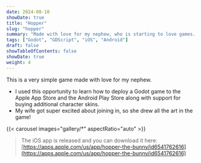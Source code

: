 ```yaml
---
date: 2024-08-10
showDate: true
title: "Hopper"
slug: "hopper"
summary: "Made with love for my nephew, who is starting to love games. Used this opportunity to learn more about hooking up godot to the Apple App Store and the Google Play Store."
tags: ["Godot", "GDScript", "iOS", "Android"]
draft: false
showTableOfContents: false
showDate: true
weight: 4
---
```


This is a very simple game made with love for my nephew.  
- I used this opportunity to learn how to deploy a Godot game to the Apple App Store and the Android Play Store along with support for buying additional character skins.
- My wife got super excited about joining in, so she drew all the art in the game!  


{{< carousel images="gallery/*" aspectRatio="auto" >}}

> The iOS app is released and you can download it here: [https://apps.apple.com/us/app/hopper-the-bunny/id6541762616](https://apps.apple.com/us/app/hopper-the-bunny/id6541762616)   

